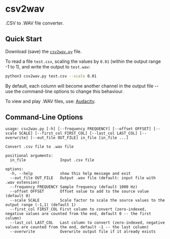 # csv2wav

.CSV to .WAV file converter.

## Quick Start

Download (save) the [`csv2wav.py`](https://raw.githubusercontent.com/danielgjackson/csv2wav/refs/heads/main/csv2wav.py) file.

To read a file `test.csv`, scaling the values by `0.01` (within the output range -1 to 1), and write the output to `test.wav`:

```bash
python3 csv2wav.py test.csv --scale 0.01
```

By default, each column will become another channel in the output file -- use the command-line options to change this behaviour.

To view and play .WAV files, use: [Audacity](https://www.audacityteam.org/).


## Command-Line Options

```
usage: csv2wav.py [-h] [--frequency FREQUENCY] [--offset OFFSET] [--scale SCALE] [--first_col FIRST_COL] [--last_col LAST_COL] [--overwrite] [--out_file OUT_FILE] in_file [in_file ...]

Convert .csv file to .wav file

positional arguments:
  in_file               Input .csv file

options:
  -h, --help            show this help message and exit
  --out_file OUT_FILE   Output .wav file (default: input file with .wav extension)
  --frequency FREQUENCY Sample frequency (default 1000 Hz)
  --offset OFFSET       Offset value to add to the source value (default 0)
  --scale SCALE         Scale factor to scale the source values to the output range (-1,1) (default 1)
  --first_col FIRST_COL First column to convert (zero-indexed, negative values are counted from the end, default 0 -- the first column)
  --last_col LAST_COL   Last column to convert (zero-indexed, negative values are counted from the end, default -1 -- the last column)
  --overwrite           Overwrite output file if it already exists
```
